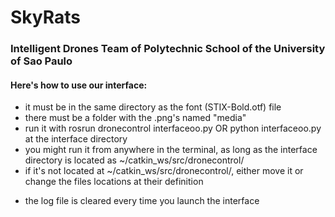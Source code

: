 # **SkyRats**

### Intelligent Drones Team of Polytechnic School of the University of Sao Paulo

#### Here's how to use our interface:
- it must be in the same directory as the font (STIX-Bold.otf) file
- there must be a folder with the .png's named "media"
- run it with rosrun dronecontrol interfaceoo.py OR python interfaceoo.py at the interface directory
- you might run it from anywhere in the terminal, as long as the interface directory is located as ~/catkin_ws/src/dronecontrol/
- if it's not located at ~/catkin_ws/src/dronecontrol/, either move it or change the files locations at their definition
* the log file is cleared every time you launch the interface
